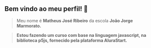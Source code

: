 ## Bem vindo ao meu perfil! 👋

> Meu nome é **Matheus José Ribeiro** da escola **João Jorge Marmorato.**

> **Estou fazendo um curso com base na linguagem javascript, na biblioteca p5js, fornecido pela plataforma AluraStart.**

